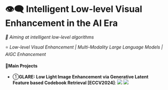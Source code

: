 # 👁️‍🗨️ Intelligent Low-level Visual Enhancement in the AI Era

_🔖 Aiming at intelligent low-level algorithms_

⭐ _Low-level Visual Enhancement | Multi-Modality Large Language Models | AIGC Enhancement_

#### 📖Main Projects

- ①**GLARE: Low Light Image Enhancement via Generative Latent Feature based Codebook Retrieval [ECCV2024]**:  <a href="https://arxiv.org/abs/2407.12431"><img src="https://img.shields.io/badge/Arxiv-2407:12431-red"/></a> <a href="https://github.com/LowlevelAI/GLARE"><img src="https://img.shields.io/github/stars/LowlevelAI/GLARE"/></a>


